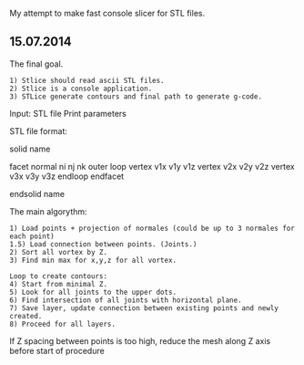 My attempt to make fast console slicer for STL files.

15.07.2014
----------

The final goal.

	1) Stlice should read ascii STL files.
	2) Stlice is a console application.
	3) STLice generate contours and final path to generate g-code.


Input: 
	STL file
	Print parameters


STL file format:

solid name

facet normal ni nj nk
    outer loop
        vertex v1x v1y v1z
        vertex v2x v2y v2z
        vertex v3x v3y v3z
    endloop
endfacet

endsolid name

The main algorythm:

	1) Load points + projection of normales (could be up to 3 normales for each point)
	1.5) Load connection between points. (Joints.)
	2) Sort all vortex by Z.
	3) Find min max for x,y,z for all vortex.
	
	Loop to create contours:
	4) Start from minimal Z.
	5) Look for all joints to the upper dots.
	6) Find intersection of all joints with horizontal plane.
	7) Save layer, update connection between existing points and newly created.
	8) Proceed for all layers.

If Z spacing between points is too high, reduce the mesh along Z axis before start of procedure
